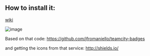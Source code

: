 ## How to install it:
[wiki](https://github.com/jordicat/teamCityBadges/wiki)


![image](https://cloud.githubusercontent.com/assets/8877242/5469979/55bf8f92-85da-11e4-9b6a-ce1645ec00b6.png)

Based on that code:
https://github.com/jfromaniello/teamcity-badges

and getting the icons from that service:
http://shields.io/
